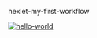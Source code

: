 hexlet-my-first-workflow

[![hello-world](https://github.com/burko-ra/hexlet-my-first-workflow/actions/workflows/hello-world.yml/badge.svg)](https://github.com/burko-ra/hexlet-my-first-workflow/actions/workflows/hello-world.yml)
